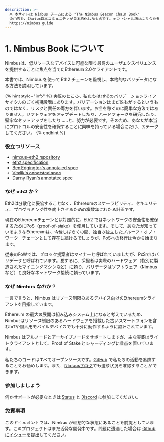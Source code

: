 ```yaml
---
description: >-
  ※ 本サイトは Nimbus チームによる "The Nimbus Beacon Chain Book"
  の内容を、Status日本コミュニティが日本語化したものです。オフィシャル版はこちらを参照ください。
  https://nimbus.guide
---
```


# 1. Nimbus Book について

Nimbusは、低リソースなデバイスに可能な限り最高のユーザエクスペリエンスを提供することに焦点を当てたEthereum 2.0クライアントです。

本書では、Nimbus を使って Eth2 チェーンを監視し、本格的なバリデータになる方法を説明しています。

{% hint style="info" %}
実際のところ、私たちはeth2のバリデーションライフサイクルのごく初期段階にあります。バリデーションはまだ誰もがするというものではなく、リスクと責任の両方を伴います。お金を稼ぐのは簡単な方法ではありません。ソフトウェアをアップデートしたり、ハードフォークを研究したり、堅牢なセットアップをしたり......と、努力が必要です。そのため、あなたが本当にプロトコルの安全性を確保することに興味を持っている場合にだけ、ステークしてください。
{% endhint %}

### 役立つリソース

* [nimbus-eth2 repository](https://status-im.github.io/nimbus-eth2/github.com/status-im/nimbus-eth2)
* [eth2 specification](https://github.com/ethereum/eth2.0-specs/tree/v1.0.0#phase-0)
* [Ben Edgington's annotated spec](https://benjaminion.xyz/eth2-annotated-spec/phase0/beacon-chain/)
* [Vitalik's annotated spec](https://github.com/ethereum/annotated-spec/blob/master/phase0/beacon-chain.md)
* [Danny Ryan's annotated spec](https://notes.ethereum.org/@djrtwo/Bkn3zpwxB)

### なぜ eth2 か？

Eth2は分散化に妥協することなく、Ethereumのスケーラビリティ、セキュリティ、プログラミング性を向上させるための複数年にわたる計画です。

現在のEthereumチェーンとは対照的に、Eth2 ではネットワークの安全性を確保するためにPoS（proof-of-stake）を使用しています。そして、あなたが知っているようなEthereumは、今後しばらくの間、独自の独立したプルーフ・オブ・ワーク・チェーンとして存在し続けるでしょうが、PoSへの移行は今から始まります。

従来のPoWでは、ブロック提案者はマイナーと呼ばれていましたが、PoSではバリデータと呼ばれています。要するに、採掘者は実際のハードウェア（特別に製造されたマイニングマシンなど）に頼り、バリデータはソフトウェア（Nimbusなど）と良好なネットワーク接続に頼っています。

### なぜ Nimbus なのか？

一言で言うと、Nimbus はリソース制限のあるデバイス向けのEthereumクライアントを目指しています。

Ethereum の最大の展開は組み込みシステム上になると考えているため、Nimbusはリソース制限のあるハードウェアを搭載した古いスマートフォンを含むIoTや個人用モバイルデバイスでも十分に動作するように設計されています。

Nimbus はフルノードとアーカイブノードをサポートしますが、主な実装はライトクライアントとして、Proof of Stake とシャーディングに重点を置いています。

私たちのコードはすべてオープンソースです。[GitHub](https://github.com/status-im/nimbus) で私たちの活動を追跡することをお勧めします。また、[Nimbusブログ](https://our.status.im/tag/nimbus/)でも進捗状況を確認することができます。

### 参加しましょう

何かサポートが必要なときは [Status](https://join.status.im/nimbus-general) と [Discord](https://discord.gg/9dWwPnG) に参加してください。

### 免責事項

このドキュメントでは、Nimbus が理想的な状態にあることを前提としています。このプロジェクトはまだ活発な開発中です。問題に遭遇した場合は [Github にイシュー](https://github.com/status-im/nimbus-eth2/issues)を提出してください。

